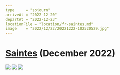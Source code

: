 ```yaml
---
type     = "sojourn"
arriveAt = "2022-12-20"
departAt = "2022-12-23"
locationFile = "location/fr-saintes.md"
image    = "2022/12/22/20221222-102520529.jpg"
---
```


# [Saintes](location/fr-saintes.md) (December 2022)

![](2022/12/23/20221223-130846437.jpg)
![](2022/12/23/20221223-130917403.jpg)
![](2022/12/23/20221223-130933827.jpg)

